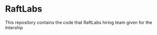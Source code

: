 # RaftLabs

This repository contains the code that RaftLabs hiring team given for the Intership 



